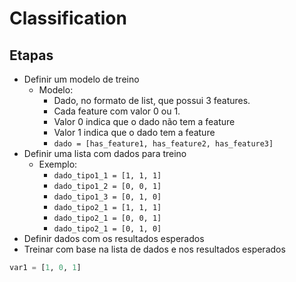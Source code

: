 # Classification

## Etapas
- Definir um modelo de treino
    - Modelo: 
        - Dado, no formato de list, que possui 3 features.
        - Cada feature com valor 0 ou 1. 
        - Valor 0 indica que o dado não tem a feature
        - Valor 1 indica que o dado tem a feature
        - `dado = [has_feature1, has_feature2, has_feature3]`
- Definir uma lista com dados para treino
    - Exemplo: 
        - `dado_tipo1_1 = [1, 1, 1]`
        - `dado_tipo1_2 = [0, 0, 1]`
        - `dado_tipo1_3 = [0, 1, 0]`
        - `dado_tipo2_1 = [1, 1, 1]`
        - `dado_tipo2_1 = [0, 0, 1]`
        - `dado_tipo2_1 = [0, 1, 0]`
- Definir dados com os resultados esperados
- Treinar com base na lista de dados e nos resultados esperados

```python
var1 = [1, 0, 1]

```